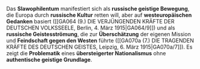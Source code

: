 
Das **Slawophilentum** manifestiert sich als **russische geistige Bewegung**, die Europa durch **russische Kultur** retten will, aber auf **westeuropäischen Gedanken** basiert ([[GA064 (9.) DIE VERJÜNGENDEN KRÄFTE DER DEUTSCHEN VOLKSSEELE, Berlin, 4. März 1915|GA064/9]]) und als **russische Geistesströmung**, die zur **Überschätzung** der eigenen Mission und **Feindschaft gegen den Westen** führte ([[GA070a (7.) DIE TRAGENDEN KRÄFTE DES DEUTSCHEN GEISTES, Leipzig, 6. März 1915|GA070a/7]]). Es zeigt die **Problematik** eines **übersteigerter Nationalismus** ohne **authentische geistige Grundlage**.
